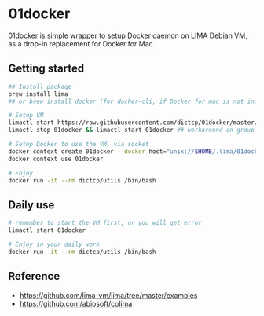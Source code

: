 # 01docker

01docker is simple wrapper to setup Docker daemon on LIMA Debian VM, as a drop-in replacement for Docker for Mac.

## Getting started
```bash
## Install package
brew install lima 
## or brew install docker (for docker-cli, if Docker for mac is not installed)

# Setup VM
limactl start https://raw.githubusercontent.com/dictcp/01docker/master/01docker.yaml --tty=false
limactl stop 01docker && limactl start 01docker ## workaround on group membership refresh issue

# Setup Docker to use the VM, via socket
docker context create 01docker --docker host="unix://$HOME/.lima/01docker/sock/docker.sock"
docker context use 01docker

# Enjoy
docker run -it --rm dictcp/utils /bin/bash
```

## Daily use
```bash
# remember to start the VM first, or you will get error
limactl start 01docker

# Enjoy in your daily work
docker run -it --rm dictcp/utils /bin/bash
```

## Reference
- https://github.com/lima-vm/lima/tree/master/examples
- https://github.com/abiosoft/colima
